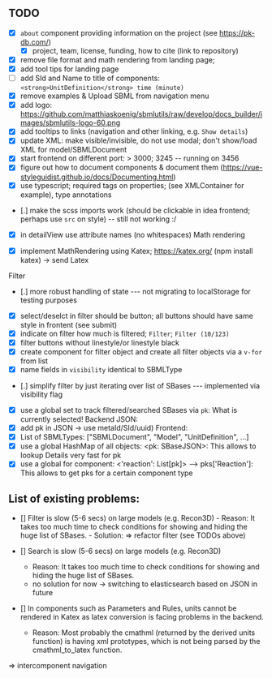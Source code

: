 ## TODO
- [x] `about` component providing information on the project (see https://pk-db.com/)
  - [x] project, team, license, funding, how to cite (link to repository)
- [x] remove file format and math rendering from landing page;
- [x] add tool tips for landing page
- [ ] add SId and Name to title of components: `<strong>UnitDefinition</strong> time (minute)`
- [x] remove examples & Upload SBML from navigation menu
- [x] add logo: https://github.com/matthiaskoenig/sbmlutils/raw/develop/docs_builder/images/sbmlutils-logo-60.png
- [x] add tooltips to links (navigation and other linking, e.g. `Show details`)
- [x] update XML: make visible/invisible, do not use modal; don't show/load XML for model/SBMLDocument
- [x] start frontend on different port: > 3000; 3245 -- running on 3456
- [x] figure out how to document components & document them (https://vue-styleguidist.github.io/docs/Documenting.html)
- [x] use typescript; required tags on properties; (see XMLContainer for example), type annotations
- [.] make the scss imports work (should be clickable in idea frontend; perhaps use `src` on style) -- still not working :/
- [x] in detailView use attribute names (no whitespaces)
Math rendering
- [x] implement MathRendering using Katex; https://katex.org/ (npm install katex) -> send Latex


Filter
- [.] more robust handling of state --- not migrating to localStorage for testing purposes
- [x] select/deselct in filter should be button; all buttons should have same style in frontent (see submit)
- [x] indicate on filter how much is filtered; `Filter`; `Filter (10/123)`
- [x] filter buttons without linestyle/or linestyle black
- [x] create component for filter object and create all filter objects via a `v-for` from
      list
- [x] name fields in `visibility` identical to SBMLType
- [.] simplify filter by just iterating over list of SBases --- implemented via visibility flag
- [x] use a global set to track filtered/searched SBases via `pk`: What is currently selected!
Backend JSON:
- [x]  add pk in JSON -> use metaId/SId/uuid)
Frontend:
- [x] List of SBMLTypes: ["SBMLDocument", "Model", "UnitDefinition", ...]  
- [x] use a global HashMap of all objects: <pk: SBaseJSON>: This allows to lookup Details very fast for pk
- [x] use a global for component: <'reaction': List[pk]> --> pks['Reaction']: This allows to get pks for a certain component type

## List of existing problems:
 - [] Filter is slow (5-6 secs) on large models (e.g. Recon3D)
        - Reason: It takes too much time to check conditions for showing and hiding the huge list of SBases.
        - Solution: => refactor filter (see TODOs above)
   
- [] Search is slow (5-6 secs) on large models (e.g. Recon3D)
    - Reason: It takes too much time to check conditions for showing and hiding the huge list of SBases.
    - no solution for now -> switching to elasticsearch based on JSON in future

- [] In components such as Parameters and Rules, units cannot be rendered in Katex as latex     conversion is facing problems in the backend.
    - Reason: Most probably the cmathml (returned by the derived units function) is having xml prototypes, which is not being parsed by the cmathml_to_latex function. 

=> intercomponent navigation
